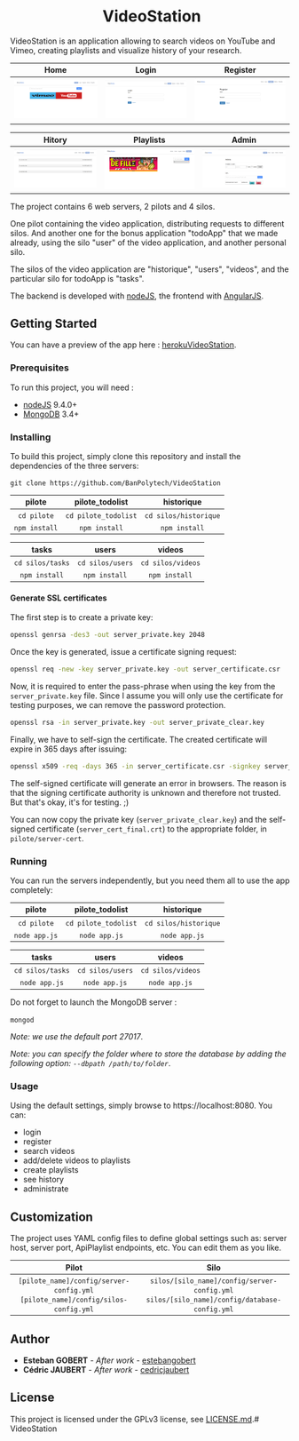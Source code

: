 <h1 align="center">
​    VideoStation
</h1>



VideoStation is an application allowing to search videos on YouTube and Vimeo, creating playlists and visualize history of your research.

|       Home         |       Login        |       Register     |
| :----------------: | :----------------: | :----------------: |
| ![Screen0](s0.png) | ![Screen1](s1.png) | ![Screen2](s2.png) |

|       Hitory       |       Playlists    |       Admin        |
| :----------------: | :----------------: | :----------------: |
| ![Screen3](s3.png) | ![Screen4](s4.png) | ![Screen5](s5.png) |

The project contains 6 web servers, 2 pilots and 4 silos.

One pilot containing the video application, distributing requests to different silos. 
And another one for the bonus application "todoApp" that we made already, using the silo "user" of the video application, and another personal silo.

The silos of the video application are "historique", "users", "videos", and the particular silo for todoApp is "tasks".

The backend is developed with [nodeJS](http://nodejs.org/), the frontend with [AngularJS](https://angularjs.org/).

## Getting Started

You can have a preview of the app here : [herokuVideoStation](https://videostation-pilote.herokuapp.com/?fbclid=IwAR1hsPYvGgyYb6BWP-cLP3-zolXrIEVB-NMFv8ejwx-835wPoqgTV_fCRJU#!/).

### Prerequisites

To run this project, you will need :

- [nodeJS](http://nodejs.org/) 9.4.0+
- [MongoDB](https://www.mongodb.com/) 3.4+

### Installing

To build this project, simply clone this repository and install the dependencies of the three servers:

```shell
git clone https://github.com/BanPolytech/VideoStation
```

|     pilote    |      pilote_todolist       |      historique       |
| :-----------: | :------------------------: | :-------------------: |
|  `cd pilote`  | `cd pilote_todolist`       | `cd silos/historique` |
| `npm install` |  `npm install`             |  `npm install`        |

|     tasks          |      users       |      videos       |
| :----------------: | :--------------: | :---------------: |
|  `cd silos/tasks`  | `cd silos/users` | `cd silos/videos` |
| `npm install`      |  `npm install`   |  `npm install`    |

#### Generate SSL certificates

The first step is to create a private key:

```sh
openssl genrsa -des3 -out server_private.key 2048
```

Once the key is generated, issue a certificate signing request:

```sh
openssl req -new -key server_private.key -out server_certificate.csr
```

Now, it is required to enter the pass-phrase when using the key from the `server_private.key` file. Since I assume you will only use the certificate for testing purposes, we can remove the password protection. 

```sh
openssl rsa -in server_private.key -out server_private_clear.key
```

Finally, we have to self-sign the certificate. The created certificate will expire in 365 days after issuing:

```sh
openssl x509 -req -days 365 -in server_certificate.csr -signkey server_private_clear.key -out server_cert_final.crt
```

The self-signed certificate will generate an error in browsers. The reason is that the 
signing certificate authority is unknown and therefore not trusted. But that's okay, it's for testing. ;)

You can now copy the private key (`server_private_clear.key`) and the self-signed certificate (`server_cert_final.crt`)  to the appropriate folder, in `pilote/server-cert`.

### Running

You can run the servers independently, but you need them all to use the app completely:

|     pilote    |      pilote_todolist       |      historique       |
| :-----------: | :------------------------: | :-------------------: |
|  `cd pilote`  | `cd pilote_todolist`       | `cd silos/historique` |
| `node app.js` |  `node app.js`             |  `node app.js`        |

|     tasks          |      users       |      videos       |
| :----------------: | :--------------: | :---------------: |
|  `cd silos/tasks`  | `cd silos/users` | `cd silos/videos` |
| `node app.js`      |  `node app.js`   |  `node app.js`    |

Do not forget to launch the MongoDB server :

` mongod `

_Note: we use the default port 27017_.

_Note: you can specify the folder where to store the database by adding the following option: `--dbpath /path/to/folder`_.

### Usage

Using the default settings, simply browse to https://localhost:8080. You can:

- login
- register
- search videos
- add/delete videos to playlists
- create playlists
- see history
- administrate

## Customization

The project uses YAML config files to define global settings such as: server host, server port, ApiPlaylist endpoints, etc. You can edit them as you like.

|                  Pilot                   |                  Silo                   |
| :--------------------------------------: | :--------------------------------------: |
| `[pilote_name]/config/server-config.yml` `[pilote_name]/config/silos-config.yml` | `silos/[silo_name]/config/server-config.yml` `silos/[silo_name]/config/database-config.yml` |

## Author

- **Esteban GOBERT** - *After work* - [estebangobert](https://github.com/BanPolytech)
- **Cédric JAUBERT** - *After work* - [cedricjaubert](https://github.com/jayceeeeeee)

## License

This project is licensed under the GPLv3 license, see [LICENSE.md](LICENSE.md).# VideoStation
